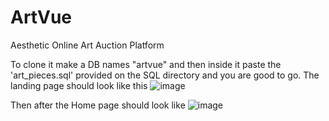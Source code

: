 # ArtVue
Aesthetic Online Art Auction Platform

To clone it make a DB names "artvue" and then inside it paste the 'art_pieces.sql' provided on the SQL directory and you are good to go.
The  landing page should look like this
![image](https://github.com/whitebeard10/ArtVue/assets/103208764/4f10c55c-afb0-4b89-8a1d-7a0e98561d7e)


Then after the Home page should look like
![image](https://github.com/whitebeard10/ArtVue/assets/103208764/a08eadcc-0188-45da-9bb5-3b38ce089bc3)
